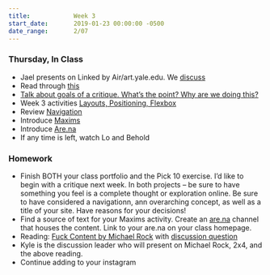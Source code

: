```yaml
---
title:            Week 3
start_date:       2019-01-23 00:00:00 -0500
date_range:       2/07
---
```


### Thursday, In Class

- Jael presents on Linked by Air/art.yale.edu. We [discuss](https://paper.dropbox.com/doc/Design-2B-Reading-2--AWrKYik8DCNjzKgEau6rFlHeAQ-qdBlIFQ6cHHwqAjj9hImT)
- Read through [this](https://uxdesign.cc/dont-take-design-critique-as-an-insult-6cf187ca6308)
- [Talk about goals of a critique. What&rsquo;s the point? Why are we doing this?](https://paper.dropbox.com/doc/Critique-Process--AXHUISsAr~sYsb1WIkZM8UO1AQ-XGLL4YQXnSlhNrb2TuG0j)
- Week 3 activities [Layouts, Positioning, Flexbox](https://paper.dropbox.com/doc/Week-3--AXE_Wi0eEOq~PKbKSFWnwCpDAQ-TQqius5SzMOGbYYlUcsFe)
- Review [Navigation](https://paper.dropbox.com/doc/Navigation--AXGbsk9ncVnC4oWSkTyrg72lAQ-MVUR8kO2yi86cNlyDhYOv)
- Introduce [Maxims](../projects/maxims)
- Introduce [Are.na](https://www.are.na/)
- If any time is left, watch Lo and Behold

### Homework
- Finish BOTH your class portfolio and the Pick 10 exercise. I&rsquo;d like to begin with a critique next week. In both projects – be sure to have something you feel is a complete thought or exploration online. Be sure to have considered a navigationn, ann overarching concept, as well as a title of your site. Have reasons for your decisions!
- Find a source of text for your Maxims activity. Create an [are.na](https://www.are.na/) channel that houses the content. Link to your are.na on your class homepage.
- Reading: [Fuck Content by Michael Rock](https://2x4.org/ideas/2009/fuck-content/) with [discussion question](https://paper.dropbox.com/doc/Design-2B-Reading-3--AXIpp_6W1CwricqMBjrep10XAQ-pESH8VhkAPKohOrWNaF49)
- Kyle is the discussion leader who will present on Michael Rock, 2x4, and the above reading.
- Continue adding to your instagram
